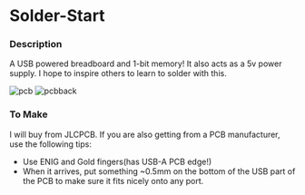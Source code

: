 # Solder-Start

### Description

A USB powered breadboard and 1-bit memory! It also acts as a 5v power supply. I hope to inspire others to learn to solder with this.

![pcb](https://put.llc/pT0l89Ke5_P8TsimeO_4x.png)
![pcbback](https://put.llc/dOlbKwuA0SqQzM0JScfwI.png)

### To Make

I will buy from JLCPCB. If you are also getting from a PCB manufacturer, use the following tips:
- Use ENIG and Gold fingers(has USB-A PCB edge!)
- When it arrives, put something ~0.5mm on the bottom of the USB part of the PCB to make sure it fits nicely onto any port.
